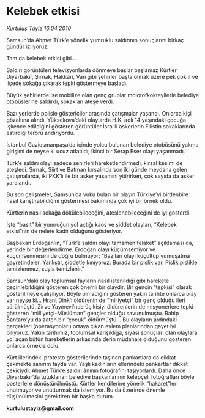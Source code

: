 # Kelebek etkisi

*Kurtuluş Tayiz 16.04.2010*

<div class="yazi"><p>Samsun’da Ahmet Türk’e yönelik yumruklu saldırının sonuçlarını birkaç gündür izliyoruz. </p>
<p>Tam da kelebek etkisi gibi...</p>
<p>Saldırı görüntüleri televizyonlarda dönmeye başlar başlamaz Kürtler Diyarbakır, Şırnak, Hakkâri, Van gibi şehirler başta olmak üzere pek çok il ve ilçede sokağa çıkarak tepki göstermeye başladı.</p>
<p>Büyük şehirlerde ise mobilize olan genç gruplar molotofkokteyllerle belediye otobüslerine saldırdı, sokakları ateşe verdi. </p>
<p>Bazı yerlerde polisle göstericiler arasında çatışmalar yaşandı. Onlarca kişi gözaltına alındı. Yüksekova’daki olaylarda H.K. adlı 14 yaşındaki çocuğa işkence edildiğini gösteren görüntüler İsrailli askerlerin Filistin sokaklarında estirdiği terörü andırıyordu.</p>
<p>İstanbul Gaziosmanpaşa’da içinde yolcu bulunan belediye otobüsünü yakma girişimi de neyse ki ucuz atlatıldı; ikinci bir Serap Eser olayı yaşanmadı.</p>
<p>Türk’e saldırı olayı sadece şehirleri hareketlendirmedi; kırsal kesimi de ateşledi. Şırnak, Siirt ve Batman kırsalında son iki günde meydana gelen çatışmalarda, iki PKK’lı ile bir asker yaşamını yitirirken, çok sayıda da asker yaralandı. </p>
<p>Bu son gelişmeler, Samsun’da vuku bulan bir olayın Türkiye’yi birdenbire nasıl karıştırabildiğini göstermesi bakımında çok iyi bir örnek oldu. </p>
<p>Kürtlerin nasıl sokağa dökülebileceğini, ateşlenebileceğini de iyi gösterdi.</p>
<p>İşte “basit” bir yumruğun yol açtığı kaos ve şiddet olayları, “Kelebek etkisi”nin de nelere kadir olduğunu gösteriyor.</p>
<p>Başbakan Erdoğan’ın, “Türk’e saldırı olayı tamamen felaket” açıklaması da, yerinde bir değerlendirme. Erdoğan olayı küçümsemiyor ve küçümsenmesini de doğru bulmuyor: “Bazıları olayı küçültüp yumuşatma gayretindeler. Yanlıştır, şiddetle kınıyoruz. Burada bir pislik var. Pislik pislikle temizlenmez, suyla temizlenir.”</p>
<p>Samsun’daki olay toplumsal fayların nasıl istenildiği gibi harekete geçirilebildiğini gösteren çok önemli bir olaydır. Bir gencin “tepkisi” olarak gösterilmeye çalışılıyor. Böyle olmadığını gösteren yakın tarihte onlarca olay var neyse ki... Hrant Dink’i öldürenin de “milliyetçi” bir genç olduğu ileri sürülmüştü. Zirve Yayınevi’nde üç kişiyi öldürenlerin de misyonerlere tepki gösteren “milliyetçi-Müslüman” gençler olduğu savunulmuştu. Rahip Santaro’yu da zaten bir “çocuk” öldürmüştü... Bu olayların ardındaki gerçekleri (operasyonları) ortaya çıkan eylem planlarından gayet iyi biliyoruz. Yakın tarihimiz, toplumsal karışıklığa, siyasi sonuçları olan olaylara yol açan bütün hareketlerin arkasında derin müdahale olduğunu gösteren onlarca örnekle dolu. </p>
<p>Kürt illerindeki protesto gösterilerinde taşınan pankartlara da dikkat çekmekte sanırım fayda var. Yaşlı kadınların ellerindeki pankartlar dikkat çekiciydi. Ahmet Türk’e saldırı ânının fotoğrafını taşıyorlardı. Daha önce Diyarbakır’da tutuklanan belediye başkanlarının kelepçeli fotoğrafları böyle posterlere dönüştürülmüştü. Kürtler kendilerine yönelik “hakaret”leri unutmuyor ve unutturmak da istemiyor. Bu da üzerinde önemle düşünülmesini gerektiren bir başka durum. </p>
<p><b>kurtulustayiz@g</b><b>mail.com</b></p></div>
